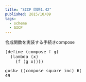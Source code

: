 ```yaml
---
title: "SICP 問題1.42"
published: 2015/10/09
tags:
  - scheme
  - SICP
---
```


<p>合成関数を実装する手続きcompose</p>

<pre class="code lang-scheme" data-lang="scheme" data-unlink><span class="synSpecial">(</span><span class="synStatement">define</span> <span class="synSpecial">(</span>compose f g<span class="synSpecial">)</span>
  <span class="synSpecial">(</span><span class="synStatement">lambda</span> <span class="synSpecial">(</span>x<span class="synSpecial">)</span>
    <span class="synSpecial">(</span>f <span class="synSpecial">(</span>g x<span class="synSpecial">))))</span>
</pre>




<pre class="code" data-lang="" data-unlink>gosh&gt; ((compose square inc) 6)
49</pre>



